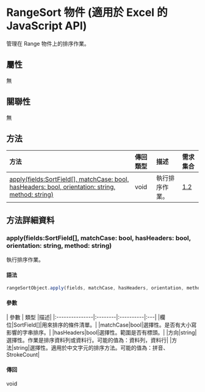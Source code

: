 ﻿# <a name="rangesort-object-javascript-api-for-excel"></a>RangeSort 物件 (適用於 Excel 的 JavaScript API)

管理在 Range 物件上的排序作業。

## <a name="properties"></a>屬性

無

## <a name="relationships"></a>關聯性
無


## <a name="methods"></a>方法

| 方法           | 傳回類型    |描述| 需求集合|
|:---------------|:--------|:----------|:----|
|[apply(fields:SortField[], matchCase: bool, hasHeaders: bool, orientation: string, method: string)](#applyfields-sortfield-matchcase-bool-hasheaders-bool-orientation-string-method-string)|void|執行排序作業。|[1.2](../requirement-sets/excel-api-requirement-sets.md)|

## <a name="method-details"></a>方法詳細資料


### <a name="applyfields-sortfield-matchcase-bool-hasheaders-bool-orientation-string-method-string"></a>apply(fields:SortField[], matchCase: bool, hasHeaders: bool, orientation: string, method: string)
執行排序作業。

#### <a name="syntax"></a>語法
```js
rangeSortObject.apply(fields, matchCase, hasHeaders, orientation, method);
```

#### <a name="parameters"></a>參數
| 參數	       | 類型    |描述|
|:---------------|:--------|:----------|:---|
|欄位|SortField[]|用來排序的條件清單。|
|matchCase|bool|選擇性。是否有大小寫影響的字串排序。|
|hasHeaders|bool|選擇性。範圍是否有標頭。|
|方向|string|選擇性。作業是排序資料列或資料行。可能的值為：資料列，資料行|
|方法|string|選擇性。適用於中文字元的排序方法。可能的值為：拼音、StrokeCount|

#### <a name="returns"></a>傳回
void
